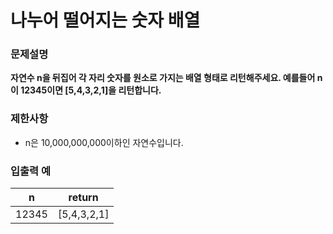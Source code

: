 # 나누어 떨어지는 숫자 배열

### 문제설명

__자연수 n을 뒤집어 각 자리 숫자를 원소로 가지는 배열 형태로 리턴해주세요. 예를들어 n이 12345이면 [5,4,3,2,1]을 리턴합니다.__

### 제한사항

* n은 10,000,000,000이하인 자연수입니다.

### 입출력 예

| n | return |
| --- | --- |
| 12345 | [5,4,3,2,1] |
